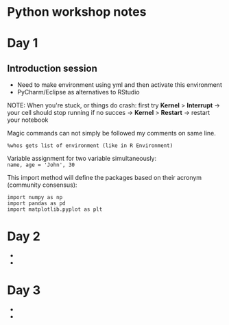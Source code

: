 # Python workshop notes

# Day 1
## Introduction session  

* Need to make environment using yml and then activate this environment
* PyCharm/Eclipse as alternatives to RStudio

NOTE: When you're stuck, or things do crash:
first try **Kernel** > **Interrupt** -> your cell should stop running
if no succes -> **Kernel** > **Restart** -> restart your notebook

Magic commands can not simply be followed my comments on same line.

`%whos gets list of environment (like in R Environment)`

Variable assignment for two variable simultaneously:  
`name, age = 'John', 30`

This import method will define the packages based on their acronym (community consensus):  
```
import numpy as np
import pandas as pd
import matplotlib.pyplot as plt
```

# Day 2
* 
*

# Day 3
*
*
